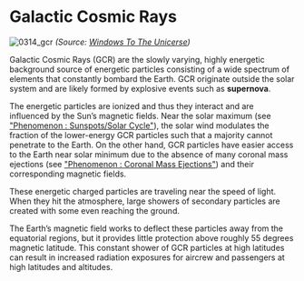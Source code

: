 # Galactic Cosmic Rays

![0314_gcr](./static/0314_gcr.png)
*(Source: [Windows To The Unicerse](https://www.windows2universe.org/))*

Galactic Cosmic Rays (GCR) are the slowly varying, highly energetic background source of energetic particles consisting of a wide spectrum of elements that constantly bombard the Earth. GCR originate outside the solar system and are likely formed by explosive events such as **supernova**.

The energetic particles are ionized and thus they interact and are influenced by the Sun’s magnetic fields. Near the solar maximum (see ["Phenomenon : Sunspots/Solar Cycle"](/#/en/section/phenomena/sunspots)), the solar wind modulates the fraction of the lower-energy GCR particles such that a majority cannot penetrate to the Earth. On the other hand, GCR particles have easier access to the Earth near solar minimum due to the absence of many coronal mass ejections (see ["Phenomenon : Coronal Mass Ejections"](/#/en/section/phenomena/coronal-mass-ejections)) and their corresponding magnetic fields.

These energetic charged particles are traveling near the speed of light. When they hit the atmosphere, large showers of secondary particles are created with some even reaching the ground. 

The Earth’s magnetic field works to deflect these particles away from the equatorial regions, but it provides little protection above roughly 55 degrees magnetic latitude. This constant shower of GCR particles at high latitudes can result in increased radiation exposures for aircrew and passengers at high latitudes and altitudes.

